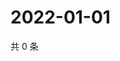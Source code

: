 # 2022-01-01

共 0 条

<!-- BEGIN WEIBO -->
<!-- 最后更新时间 Sat Jan 01 2022 14:17:41 GMT+0800 (China Standard Time) -->

<!-- END WEIBO -->
